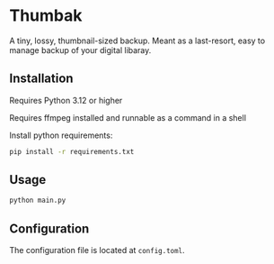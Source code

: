 # Thumbak
A tiny, lossy, thumbnail-sized backup. Meant as a last-resort, easy to manage backup of your digital libaray.

## Installation

Requires Python 3.12 or higher

Requires ffmpeg installed and runnable as a command in a shell

Install python requirements:
```bash
pip install -r requirements.txt
```

## Usage

```bash
python main.py
```

## Configuration

The configuration file is located at `config.toml`.